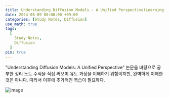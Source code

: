 ```yaml
---
title: Understanding Diffusion Models - A Unified Perspective(Learning Diffusion Noise Parameters) 공부 노트
date: 2024-08-09 00:00:00 +09:00
categories: [Study Notes, Diffusion]
use_math: true
tags:
  [
    Study Notes,
    Diffusion
  ]
pin: true
---
```

"Understanding Diffusion Models: A Unified Perspective" 논문을 바탕으로 공부한 정리 노트
수식을 직접 써보며 유도 과정을 이해하기 위함이지만, 완벽하게 이해한 것은 아니다. 따라서 이후에 추가적인 복습이 필요하다.

![image](https://github.com/user-attachments/assets/d250ef41-e059-46c1-8297-8eedcd061544)